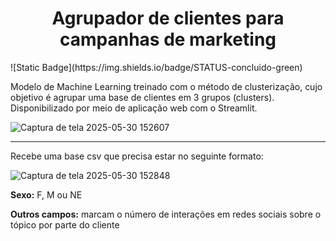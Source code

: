 <h1 align="center"> Agrupador de clientes para campanhas de marketing </h1>
![Static Badge](https://img.shields.io/badge/STATUS-concluido-green)

Modelo de Machine Learning treinado com o método de clusterização, cujo objetivo é agrupar uma base de clientes em 3 grupos (clusters). Disponibilizado por meio de aplicação web com o Streamlit.

![Captura de tela 2025-05-30 152607](https://github.com/user-attachments/assets/63f33761-a395-4914-98f6-2c809408b071)
___

Recebe uma base csv que precisa estar no seguinte formato:

![Captura de tela 2025-05-30 152848](https://github.com/user-attachments/assets/773884df-b8f4-4392-b509-8dac8ab5c9ad)

 **Sexo:** F, M ou NE
 
 **Outros campos:** marcam o número de interações em redes sociais sobre o tópico por parte do cliente
